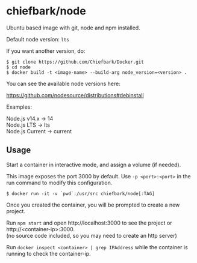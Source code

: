 # chiefbark/node

Ubuntu based image with git, node and npm installed.

Default node version: `lts`

If you want another version, do:

```
$ git clone https://github.com/Chiefbark/Docker.git
$ cd node
$ docker build -t <image-name> --build-arg node_version=<version> .
```

You can see the available node versions here:

https://github.com/nodesource/distributions#debinstall

Examples:

Node.js v14.x -> 14
<br>
Node.js LTS -> lts
<br>
Node.js Current -> current

## Usage

Start a container in interactive mode, and assign a volume (if needed).

This image exposes the port 3000 by default. Use `-p <port>:<port>` in the run command to modify this configuration.

```
$ docker run -it -v `pwd`:/usr/src chiefbark/node[:TAG]
```

Once you created the container, you will be prompted to create a new project.

Run `npm start` and open http://localhost:3000 to see the project or http://&lt;container-ip&gt;:3000.
<br>
(no source code included, so you may need to create an http server)

Run `docker inspect <container> | grep IPAddress` while the container is running to check the container-ip.
